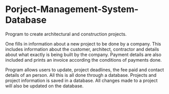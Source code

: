 # Porject-Management-System-Database

Program to create architectural and construction projects.

One fills in information about a new project to be done by a company. 
This includes information about the customer, architect, contractor and details about what exactly is being built by the
company. 
Payment details are also included and prints an invoice according the conditions of payments done.

Program allows users to update, project deadlines, the fee paid and contact details of an person.
All this is all done through a database. Projects and project information is saved in a database. 
All changes made to a project will also be updated on the database.
